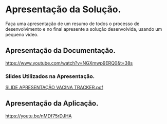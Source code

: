# Apresentação da Solução.

Faça uma apresentação de um resumo de todos o processo de desenvolvimento e no final apresente a solução desenvolvida, usando um pequeno vídeo.

## Apresentação da Documentação.

https://www.youtube.com/watch?v=NGXmwp9ERQ0&t=38s

### Slides Utilizados na Apresentação.

[SLIDE APRESENTAÇÃO VACINA TRACKER.pdf](https://github.com/ICEI-PUC-Minas-PMV-ADS/pmv-ads-2023-1-e4-proj-infra-t2-vacina-tracker/files/11861174/SLIDE.APRESENTACAO.VACINA.TRACKER.pdf)

## Apresentação da Aplicação.

https://youtu.be/nMDf75rDJHA
